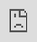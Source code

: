 ```yaml
---
layout: post
title: "Cardi B가 블랙핑크의 제니에 대해 한 말이 있다."
author: "Kpop News"
thumbnail: "https://www.allkpop.com/upload/2021/02/content/050752/thumb/1612529564-200205-jenniecardib.jpg"
tags: 
---
```



![image](https://www.allkpop.com/upload/2021/02/content/050752/1612529564-200205-jenniecardib.jpg)

미국 래퍼 카디비가 블랙핑크의 제니에 대해 블링크들의 주목을 받은 말을 했다.

2월 4일, 제니의 한 팬은 트위터에 그녀의 "가장 귀엽고 아름다운 미소"에 대한 글을 올렸고, Cardi B의 답변은 다른 블링크들 사이에서 빠르게 주목을 받았다. 이 래퍼는 "실물이 더 귀엽다"는 반응을 보여 팬들의 이야기도 이어졌다.

카디비와 블랙핑크가 지난해 10월 발표한 YG엔터테인먼트 걸그룹 첫 정규앨범 `더 앨범` 수록곡 `베트 유 워너(Bet You Wanna)`를 위해 호흡을 맞췄다.

아래 Cardi B와 그녀의 팬의 교환을 확인해 보세요!


<div class="video_wrapper" style="padding-top: 56.25%;">
    <iframe id="twitter-widget-0" scrolling="no" frameborder="0" allowtransparency="true" allowfullscreen="true" class="" style="position: static; visibility: visible; width: 550px; height: 542px; display: block; flex-grow: 1;" title="Twitter Tweet" src="https://platform.twitter.com/embed/index.html?creatorScreenName=allkpop&amp;dnt=false&amp;embedId=twitter-widget-0&amp;frame=false&amp;hideCard=false&amp;hideThread=false&amp;id=1357346781688860679&amp;lang=en&amp;origin=https%3A%2F%2Fwww.allkpop.com%2Farticle%2F2021%2F02%2Fcardi-b-had-this-to-say-about-blackpinks-jennie&amp;siteScreenName=allkpop&amp;theme=light&amp;widgetsVersion=ed20a2b%3A1601588405575&amp;width=550px" data-tweet-id="1357346781688860679"></iframe>
</div>



<div class="video_wrapper" style="padding-top: 56.25%;">
    <iframe width="100%" height="100%" src="https://www.youtube.com/embed/gXBdvSj9F2I" frameborder="0" allow="accelerometer; autoplay; clipboard-write; encrypted-media; gyroscope; picture-in-picture" allowfullscreen="" style="position: absolute; top: 0px; left: 0px; width: 100%; height: 100%;"></iframe>
</div>
